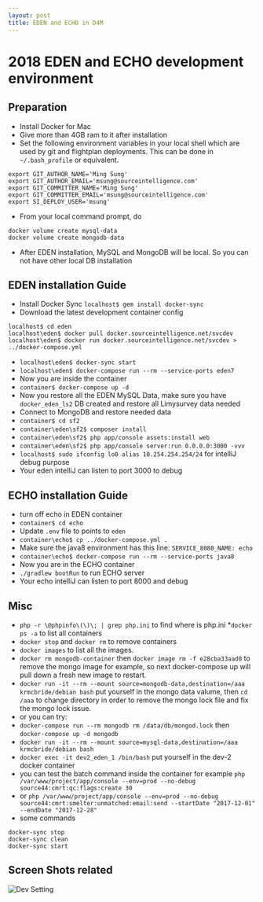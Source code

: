 ```yaml
---
layout: post
title: EDEN and ECHO in D4M
---
```


# 2018 EDEN and ECHO development environment


## Preparation

* Install Docker for Mac
* Give more than 4GB ram to it after installation
* Set the following environment variables in your local shell which are used by git and flightplan deployments. This can be done in `~/.bash_profile` or equivalent.

 
```
export GIT_AUTHOR_NAME='Ming Sung'
export GIT_AUTHOR_EMAIL='msung@sourceintelligence.com'
export GIT_COMMITTER_NAME='Ming Sung'
export GIT_COMMITTER_EMAIL='msung@sourceintelligence.com'
export SI_DEPLOY_USER='msung'

```

* From your local command prompt, do 

```
docker volume create mysql-data
docker volume create mongodb-data
```
* After EDEN installation, MySQL and MongoDB will be local. So you can not have other local DB installation


## EDEN installation Guide

* Install Docker Sync `localhost$ gem install docker-sync`
* Download the latest development container config

```
localhost$ cd eden
localhost\eden$ docker pull docker.sourceintelligence.net/svcdev
localhost\eden$ docker run docker.sourceintelligence.net/svcdev > ../docker-compose.yml
```
* `localhost\eden$ docker-sync start`
* `localhost\eden$ docker-compose run --rm --service-ports eden7`
* Now you are inside the container
* `container$ docker-compose up -d`
* Now you restore all the EDEN MySQL Data, make sure you have `docker_eden_ls2` DB created and restore all Limysurvey data needed
* Connect to MongoDB and restore needed data
* `container$ cd sf2`
* `container\eden\sf2$ composer install`
* `container\eden\sf2$ php app/console assets:install web`
* `container\eden\sf2$ php app/console server:run 0.0.0.0:3000 -vvv`
* `localhost$ sudo ifconfig lo0 alias 10.254.254.254/24` for intelliJ debug purpose
* Your eden intelliJ can listen to port 3000 to debug


## ECHO installation Guide

* turn off echo in EDEN container
* `container$ cd echo`
* Update `.env` file to points to `eden`
* `container\echo$ cp ../docker-compose.yml .`
* Make sure the java8 environment has this line: `SERVICE_8080_NAME: echo`
* `container\echo$ docker-compose run --rm --service-ports java8`
* Now you are in the ECHO container
* `./gradlew bootRun` to run ECHO server
* Your echo intelliJ can listen to port 8000 and debug

## Misc

* `php -r \@phpinfo\(\)\; | grep php.ini` to find where is php.ini
*`docker ps -a` to list all containers
* `docker stop` and `docker rm` to remove containers
* `docker images` to list all the images.
* `docker rm mongodb-container` then `docker image rm -f e28cba33aad0` to remove the mongo image for example, so next docker-compose up will pull down a fresh new image to restart.
* `docker run -it --rm --mount source=mongodb-data,destination=/aaa krmcbride/debian bash` put yourself in the mongo data valume, then `cd /aaa` to change directory in order to remove the mongo lock file and fix the mongo lock issue.
* or you can try:
* `docker-compose run --rm mongodb rm /data/db/mongod.lock` then `docker-compose up -d mongodb`
* `docker run -it --rm --mount source=mysql-data,destination=/aaa krmcbride/debian bash`
* `docker exec -it dev2_eden_1 /bin/bash` put yourself in the dev-2 docker container
* you can test the batch command inside the container for example `php /var/www/project/app/console --env=prod --no-debug source44:cmrt:qc:flags:create 30`
* or `php /var/www/project/app/console --env=prod --no-debug source44:cmrt:smelter:unmatched:email:send --startDate "2017-12-01" --endDate "2017-12-28"`
* some commands

```
docker-sync stop
docker-sync clean
docker-sync start
```

## Screen Shots related

![Dev Setting](https://mingyuansung.github.io/graphic/echo_remote_debug_setting.png)